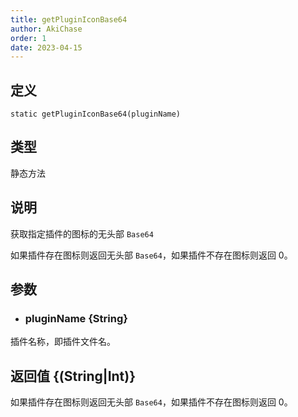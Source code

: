 ```yaml
---
title: getPluginIconBase64
author: AkiChase
order: 1
date: 2023-04-15
---
```


## 定义

```ahk
static getPluginIconBase64(pluginName)
```

## 类型

静态方法

## 说明

获取指定插件的图标的无头部 `Base64`

如果插件存在图标则返回无头部 `Base64`，如果插件不存在图标则返回 0。

## 参数

- ### pluginName \{String\}

插件名称，即插件文件名。

## 返回值 \{(String|Int)\}

如果插件存在图标则返回无头部 `Base64`，如果插件不存在图标则返回 0。